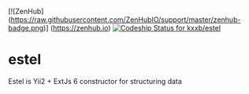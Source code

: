 [![ZenHub] (https://raw.githubusercontent.com/ZenHubIO/support/master/zenhub-badge.png)] (https://zenhub.io)
[![Codeship Status for kxxb/estel](https://codeship.com/projects/39097a00-74dc-0133-cd83-3288c2fe695c/status?branch=master)](https://codeship.com/projects/117747)

# estel
Estel is  Yii2 + ExtJs 6 constructor for structuring data
